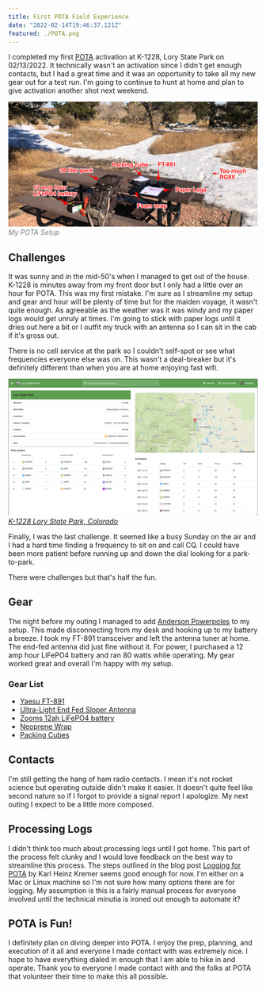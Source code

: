 ```yaml
---
title: First POTA Field Experience
date: "2022-02-14T19:46:37.121Z"
featured: ./POTA.png
---
```

 
<!-- Getting Started Series                                  
:---------------------------------------
[Get On The Air](./get-on-the-air)
[Radios](./radios)
[Antennas](./antennas)
[Operating](./operating) -->
 
I completed my first [POTA](https://parksontheair.com/) activation at K-1228, Lory State Park on 02/13/2022. It technically wasn't an activation since I didn't get enough contacts, but I had a great time and it was an opportunity to take all my new gear out for a test run. I'm going to continue to hunt at home and plan to give activation another shot next weekend.

![My POTA Setup](./POTA.png)
<span style="color:gray">*My POTA Setup*</span>

## Challenges
It was sunny and in the mid-50's when I managed to get out of the house. K-1228 is minutes away from my front door but I only had a little over an hour for POTA. This was my first mistake. I'm sure as I streamline my setup and gear and hour will be plenty of time but for the maiden voyage, it wasn't quite enough. As agreeable as the weather was it was windy and my paper logs would get unruly at times. I'm going to stick with paper logs until it dries out here a bit or I outfit my truck with an antenna so I can sit in the cab if it's gross out.

There is no cell service at the park so I couldn't self-spot or see what frequencies everyone else was on. This wasn't a deal-breaker but it's definitely different than when you are at home enjoying fast wifi.

![K-1228](./K-1228.png)
<span style="color:gray">*[K-1228 Lory State Park, Colorado](https://pota.app/#/park/K-1228)*</span>

Finally, I was the last challenge. It seemed like a busy Sunday on the air and I had a hard time finding a frequency to sit on and call CQ. I could have been more patient before running up and down the dial looking for a park-to-park.

There were challenges but that's half the fun.
## Gear
The night before my outing I managed to add [Anderson Powerpoles](./powerpoles/) to my setup. This made disconnecting from my desk and hooking up to my battery a breeze. I took my FT-891 transceiver and left the antenna tuner at home. The end-fed antenna did just fine without it. For power, I purchased a 12 amp hour LiFePO4 battery and ran 80 watts while operating. My gear worked great and overall I'm happy with my setup.

### Gear List
- [Yaesu FT-891](https://www.dxengineering.com/parts/ysu-ft-891)
- [Ultra-Light End Fed Sloper Antenna](https://ka6ete.com/ulwefs)
- [Zooms 12ah LiFePO4 battery](https://www.amazon.com/gp/product/B09B7H7RYR/ref=ppx_yo_dt_b_asin_title_o05_s00?ie=UTF8&th=1)
- [Neoprene Wrap](https://www.amazon.com/gp/product/B072KLRR8X/ref=ppx_yo_dt_b_asin_image_o04_s01?ie=UTF8&th=1)
- [Packing Cubes](https://www.walmart.com/ip/Protege-Organizing-Packing-Cube-Set-Charcoal-3-Pieces/143088835)

## Contacts
I'm still getting the hang of ham radio contacts. I mean it's not rocket science but operating outside didn't make it easier. It doesn't quite feel like second nature so if I forgot to provide a signal report I apologize. My next outing I expect to be a little more composed.

## Processing Logs
I didn't think too much about processing logs until I got home. This part of the process felt clunky and I would love feedback on the best way to streamline this process. The steps outlined in the blog post [Logging for POTA](https://www.khk.net/wordpress/2020/01/02/logging-for-pota/) by Karl Heinz Kremer seems good enough for now. I'm either on a Mac or Linux machine so I'm not sure how many options there are for logging. My assumption is this is a fairly manual process for everyone involved until the technical minutia is ironed out enough to automate it?

## POTA is Fun!
I definitely plan on diving deeper into POTA. I enjoy the prep, planning, and execution of it all and everyone I made contact with was extremely nice. I hope to have everything dialed in enough that I am able to hike in and operate. Thank you to everyone I made contact with and the folks at POTA that volunteer their time to make this all possible. 